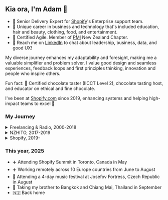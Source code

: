 ## Kia ora, I'm Adam 👋 

- 💼 Senior Delivery Expert for [Shopify](https://github.com/shopify)'s Enterprise support team.
- 📐 Unique career in business and technology that's included education, hair and beauty, clothing, food, and entertainment.
- 🌱 Certified Agile. Member of [PMI](https://www.pmi.org/) New Zealand Chapter.
- 💬 Reach me on [LinkedIn](https://linkedin.com/in/adamthomsonnz) to chat about leadership, business, data, and good UX!

My diverse journey enhances my adaptability and foresight, making me a valuable simplifier and problem solver. I value good design and seamless experiences, feedback loops and first principles thinking, innovation and people who inspire others.

Fun fact: 🍫 Certified chocolate taster (IICCT Level 2), chocolate tasting host, and educator on ethical and fine chocolate.

I've been at [Shopify.com](https://shopify.com/) since 2019, enhancing systems and helping high-impact teams to excel 🚀

### My Journey

<details>
<summary>Freelancing & Radio, 2000-2018</summary>
<br />

- 2000 - Began my career in website development, naturally with some marketing, design, and photography on the side. I worked with many dozens of entities, building a great portfolio and reputation over nearly 20 years.
- 2004 - Started music and event promotion.
- 2007 - Became a radio DJ at iconic 40-year-old station [RadioActive 88.6FM](https://radioactive.fm).
  - Hosted many different shows over the following 11 years, day and night.
  - Interviewed loads of musicians, and some celebrities.
  - Took on other roles like designer and podcast producer.
- 2009 - Began working for [ALC Apparel](https://alostcauseofficial.com/) helping to build a global clothing brand from Cuba Street. Now based in California with 100+ stockists around the globe.
- 2011 - Co-organizer of national WordPress conference.
- 2014 - Managed the radio station on a 1-month contract.
- 2017 - Took on Wellington WordPress meetup.com group, co-organizing monthly meetups and re-establishing that community.
- 2017 - Managed the radio station on a 2-month contract, including direct involvement in the RadioActive.fm ReActivate Campaign:
  - Fundraised $90K to avoid liquidation and protect the station for another 40 years.
  - Huge marketing campaign involving many celebrities and past DJs and associates of the station.
  - Assisted in the station becoming a charitable trust, establishing a trust board, plus DJ and events committees.
  - A new purpose-built premise in the city complete with offices and full production suite including a new purpose-built recording and live-to-air studios.
- 2018 - Co-organizer and emcee of national WordPress conference.

</details>

<details>
<summary>NZHITO, 2017-2019</summary>
<br />

- 2017 - Began working for [NZHITO](https://hito.org.nz) completing several large bodies of work over 2 years:
  - Liaising with board and stakeholders as needed
  - Reporting to the CTO directly
  - Modernisation of all systems; migrating all knowledge and software used to the cloud, data retention and risk mitigation, service monitoring, support ticketing, task management, device procurement and management, upgrading all office equipment including VOIP and the ability to work remotely
  - Redeveloping multiple public-facing websites to be mobile responsive, modern and SEO friendly
  - Developing a learning management system for apprentices, and advising on another
  - Helping to ensure we meet any requirements set by either the Tertiary Education Commission, MBIE or NZ Government
  - Training and supporting staff
  - Consulting on ICT, marketing, and events to senior management

</details>

<details>
<summary>Shopify, 2019-</summary>
<br />

- 2019
  - Started as an **Escalated Technical Specialist**, with consistent upper 90th percentile resolution and CSAT
  - Became an **Support Response Manager**, managing incidents and any outward facing communications around them
- 2020
  - ✈️ Attended Shopify Summit in Ottawa, Canada, toured HQ, met CEO Tobi Lütke, dinner with COO Toby Shannon
  - Joined a pilot to enhance the support of Shopify's highest volume merchants
- 2021
  - Became an **Enterprise Support Manager**, leading high-impact teams around the globe
- 2023
  - ✈️ Attended a leadership conference at the Fairmont Banff Springs, a 200-yo Scottish baronial style castle in the Rocky mountains, Canada
  - Invited to join senior leadership as **Project Manager** of the Enterprise Support build
- 2024
  - Official launch of [Shopify for Enterprise](https://www.shopify.com/enterprise)
  - Invited to stay in senior leadership team as a **Senior Delivery Expert** for Shopify's Plus and Enterprise models
  - 🎉 Celebrated 5 years at Shopify, using the bonus leave to visit Thailand and Singapore
- 2025
  - ✈️ Attended Shopify Summit in Toronto, Canada, toured our Toronto office, 3-day hackathon
  - ✈️ Participated in Shopify's Destination90 program, working remotely across Europe for 90 days from June to August

</details>

### This year, 2025

- ✈️ Attending Shopify Summit in Toronto, Canada in May
- ✈️ Working remotely across 10 Europe countries from June to August
- 🤘 Attending a 4-day music festival at Josefov Fortress, Czech Republic in August
- 🍜 Taking my brother to Bangkok and Chiang Mai, Thailand in September
- 🇳🇿 Back home

